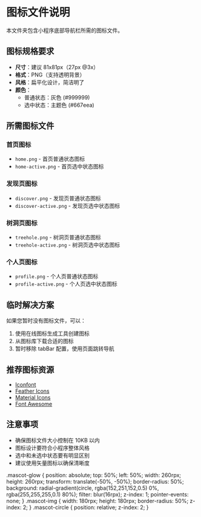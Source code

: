 # 图标文件说明

本文件夹包含小程序底部导航栏所需的图标文件。

## 图标规格要求

- **尺寸**：建议 81x81px（27px @3x）
- **格式**：PNG（支持透明背景）
- **风格**：扁平化设计，简洁明了
- **颜色**：
  - 普通状态：灰色 (#999999)
  - 选中状态：主题色 (#667eea)

## 所需图标文件

### 首页图标
- `home.png` - 首页普通状态图标
- `home-active.png` - 首页选中状态图标

### 发现页图标
- `discover.png` - 发现页普通状态图标
- `discover-active.png` - 发现页选中状态图标

### 树洞页图标
- `treehole.png` - 树洞页普通状态图标
- `treehole-active.png` - 树洞页选中状态图标

### 个人页图标
- `profile.png` - 个人页普通状态图标
- `profile-active.png` - 个人页选中状态图标

## 临时解决方案

如果您暂时没有图标文件，可以：

1. 使用在线图标生成工具创建图标
2. 从图标库下载合适的图标
3. 暂时移除 tabBar 配置，使用页面跳转导航

## 推荐图标资源

- [Iconfont](https://www.iconfont.cn/)
- [Feather Icons](https://feathericons.com/)
- [Material Icons](https://material.io/icons/)
- [Font Awesome](https://fontawesome.com/)

## 注意事项

- 确保图标文件大小控制在 10KB 以内
- 图标设计要符合小程序整体风格
- 选中和未选中状态要有明显区别
- 建议使用矢量图标以确保清晰度 

.mascot-glow {
  position: absolute;
  top: 50%;
  left: 50%;
  width: 260rpx;
  height: 260rpx;
  transform: translate(-50%, -50%);
  border-radius: 50%;
  background: radial-gradient(circle, rgba(152,251,152,0.5) 0%, rgba(255,255,255,0.1) 80%);
  filter: blur(16rpx);
  z-index: 1;
  pointer-events: none;
}
.mascot-img {
  width: 180rpx;
  height: 180rpx;
  border-radius: 50%;
  z-index: 2;
}
.mascot-circle {
  position: relative;
  z-index: 2;
} 